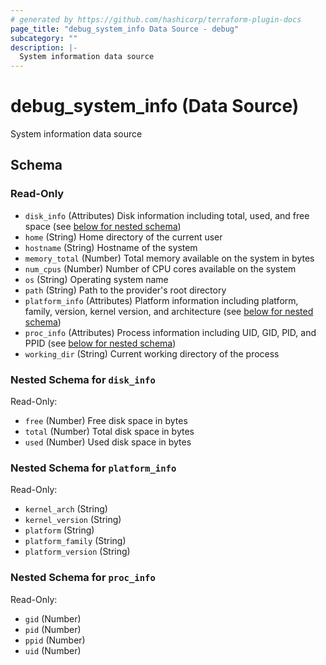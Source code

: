 ```yaml
---
# generated by https://github.com/hashicorp/terraform-plugin-docs
page_title: "debug_system_info Data Source - debug"
subcategory: ""
description: |-
  System information data source
---
```


# debug_system_info (Data Source)

System information data source



<!-- schema generated by tfplugindocs -->
## Schema

### Read-Only

- `disk_info` (Attributes) Disk information including total, used, and free space (see [below for nested schema](#nestedatt--disk_info))
- `home` (String) Home directory of the current user
- `hostname` (String) Hostname of the system
- `memory_total` (Number) Total memory available on the system in bytes
- `num_cpus` (Number) Number of CPU cores available on the system
- `os` (String) Operating system name
- `path` (String) Path to the provider's root directory
- `platform_info` (Attributes) Platform information including platform, family, version, kernel version, and architecture (see [below for nested schema](#nestedatt--platform_info))
- `proc_info` (Attributes) Process information including UID, GID, PID, and PPID (see [below for nested schema](#nestedatt--proc_info))
- `working_dir` (String) Current working directory of the process

<a id="nestedatt--disk_info"></a>
### Nested Schema for `disk_info`

Read-Only:

- `free` (Number) Free disk space in bytes
- `total` (Number) Total disk space in bytes
- `used` (Number) Used disk space in bytes


<a id="nestedatt--platform_info"></a>
### Nested Schema for `platform_info`

Read-Only:

- `kernel_arch` (String)
- `kernel_version` (String)
- `platform` (String)
- `platform_family` (String)
- `platform_version` (String)


<a id="nestedatt--proc_info"></a>
### Nested Schema for `proc_info`

Read-Only:

- `gid` (Number)
- `pid` (Number)
- `ppid` (Number)
- `uid` (Number)
